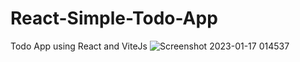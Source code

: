 # React-Simple-Todo-App
Todo App using React and ViteJs
![Screenshot 2023-01-17 014537](https://user-images.githubusercontent.com/93931081/212759573-31203189-a014-44b3-87fd-667544f7affa.jpg)

